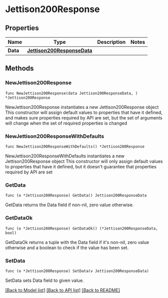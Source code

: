# Jettison200Response

## Properties

Name | Type | Description | Notes
------------ | ------------- | ------------- | -------------
**Data** | [**Jettison200ResponseData**](Jettison200ResponseData.md) |  | 

## Methods

### NewJettison200Response

`func NewJettison200Response(data Jettison200ResponseData, ) *Jettison200Response`

NewJettison200Response instantiates a new Jettison200Response object
This constructor will assign default values to properties that have it defined,
and makes sure properties required by API are set, but the set of arguments
will change when the set of required properties is changed

### NewJettison200ResponseWithDefaults

`func NewJettison200ResponseWithDefaults() *Jettison200Response`

NewJettison200ResponseWithDefaults instantiates a new Jettison200Response object
This constructor will only assign default values to properties that have it defined,
but it doesn't guarantee that properties required by API are set

### GetData

`func (o *Jettison200Response) GetData() Jettison200ResponseData`

GetData returns the Data field if non-nil, zero value otherwise.

### GetDataOk

`func (o *Jettison200Response) GetDataOk() (*Jettison200ResponseData, bool)`

GetDataOk returns a tuple with the Data field if it's non-nil, zero value otherwise
and a boolean to check if the value has been set.

### SetData

`func (o *Jettison200Response) SetData(v Jettison200ResponseData)`

SetData sets Data field to given value.



[[Back to Model list]](../README.md#documentation-for-models) [[Back to API list]](../README.md#documentation-for-api-endpoints) [[Back to README]](../README.md)


